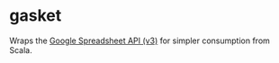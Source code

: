 gasket
======

Wraps the [Google Spreadsheet API (v3)](https://developers.google.com/google-apps/spreadsheets/) for simpler consumption from Scala.


